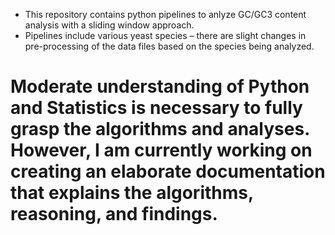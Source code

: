 - This repository contains python pipelines to anlyze GC/GC3 content analysis with a sliding window approach.
- Pipelines include various yeast species – there are slight changes in pre-processing of the data files based on the species being analyzed.

# Moderate understanding of Python and Statistics is necessary to fully grasp the algorithms and analyses. However, I am currently working on creating an elaborate documentation that explains the algorithms, reasoning, and findings.
